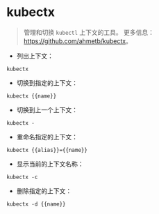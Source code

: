 # kubectx

> 管理和切换 `kubectl` 上下文的工具。
> 更多信息：<https://github.com/ahmetb/kubectx>。

- 列出上下文：

`kubectx`

- 切换到指定的上下文：

`kubectx {{name}}`

- 切换到上一个上下文：

`kubectx -`

- 重命名指定的上下文：

`kubectx {{alias}}={{name}}`

- 显示当前的上下文名称：

`kubectx -c`

- 删除指定的上下文：

`kubectx -d {{name}}`